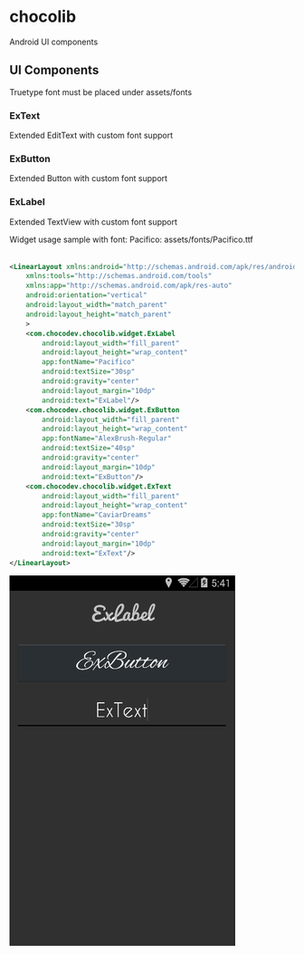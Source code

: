 chocolib
========

Android UI components

## UI Components

Truetype font must be placed under assets/fonts

### ExText
Extended EditText with custom font support
### ExButton
Extended Button with custom font support
### ExLabel
Extended TextView with custom font support


Widget usage sample with font: Pacifico:
assets/fonts/Pacifico.ttf

```xml

<LinearLayout xmlns:android="http://schemas.android.com/apk/res/android"
    xmlns:tools="http://schemas.android.com/tools"
    xmlns:app="http://schemas.android.com/apk/res-auto"
    android:orientation="vertical"
    android:layout_width="match_parent"
    android:layout_height="match_parent"
    >
    <com.chocodev.chocolib.widget.ExLabel
        android:layout_width="fill_parent"
        android:layout_height="wrap_content"
        app:fontName="Pacifico"
        android:textSize="30sp"
        android:gravity="center"
        android:layout_margin="10dp"
        android:text="ExLabel"/>
    <com.chocodev.chocolib.widget.ExButton
        android:layout_width="fill_parent"
        android:layout_height="wrap_content"
        app:fontName="AlexBrush-Regular"
        android:textSize="40sp"
        android:gravity="center"
        android:layout_margin="10dp"
        android:text="ExButton"/>
    <com.chocodev.chocolib.widget.ExText
        android:layout_width="fill_parent"
        android:layout_height="wrap_content"
        app:fontName="CaviarDreams"
        android:textSize="30sp"
        android:gravity="center"
        android:layout_margin="10dp"
        android:text="ExText"/>
</LinearLayout>


```

![Alt text](/doc/widget_demo.png)